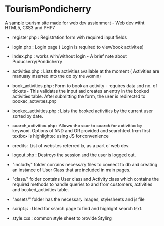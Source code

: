 # TourismPondicherry
A sample tourism site made for web dev assignment - Web dev witht HTML5, CSS3 and PHP7

- register.php : Registration form with required input fields

- login.php : Login page ( Login is required to view/book activities)

- index.php : works with/without login - A brief note about Puducherry/Pondicherry

- activities.php : Lists the activities available at the moment ( Activities are manually inserted into the db by the Admin)

- book_activities.php : Form to book an activity - requires data and no. of tickets - This validates the input and creates an entry in the booked activities table. After submitting the form, the user is redirected to booked_activities.php

- booked_activities.php : Lists the booked activities by the current user sorted by date.

- search_activities.php : Allows the user to search for activities by keyword. Options of AND and OR provided and searchtext from first textbox is highlighted using JS for convenience. 

- credits : List of websites referred to, as a part of web dev.

- logout.php : Destroys the session and the user is logged out.

- "include/" folder contains necessary files to connect to db and creating an instance of User Class that are included in main pages.

- "class/" folder contains User class and Activity class which contains the required methods to handle queries to and from customers, activities and booked_activities table.

- "assets/" folder has the necessary images, stylesheets and js file

- script.js : Used for search page to find and highlight search text.

- style.css : common style sheet to provide Styling
